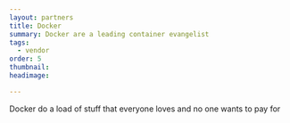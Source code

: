```yaml
---
layout: partners
title: Docker
summary: Docker are a leading container evangelist
tags:
  - vendor
order: 5
thumbnail:
headimage:

---
```


Docker do a load of stuff that everyone loves and no one wants to pay for
